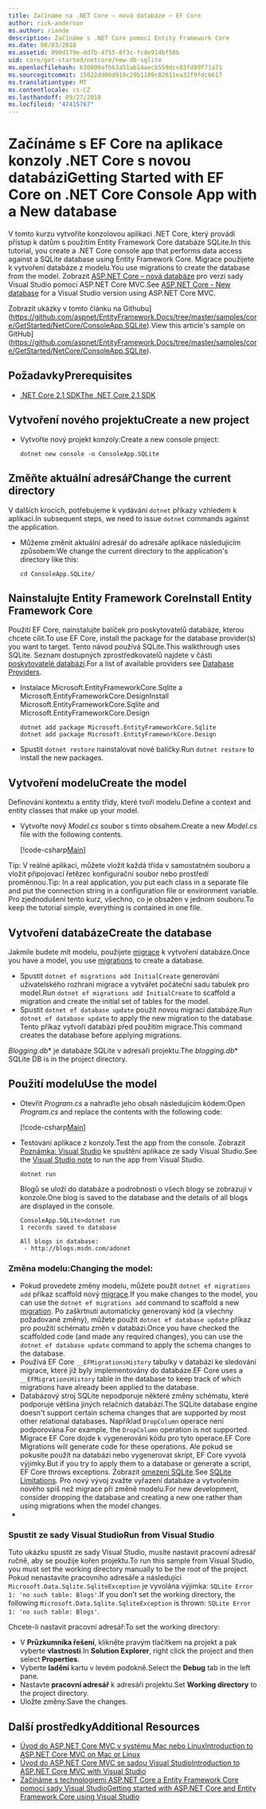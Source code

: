 ```yaml
---
title: Začínáme na .NET Core – nová databáze – EF Core
author: rick-anderson
ms.author: riande
description: Začínáme s .NET Core pomocí Entity Framework Core
ms.date: 08/03/2018
ms.assetid: 099d179e-dd7b-4755-8f3c-fcde914bf50b
uid: core/get-started/netcore/new-db-sqlite
ms.openlocfilehash: b30800afb63a51ab14aecb559dcc83fd89f71a71
ms.sourcegitcommit: 15022dd06d919c29b1189c82611ea32f9fdc6617
ms.translationtype: MT
ms.contentlocale: cs-CZ
ms.lasthandoff: 09/27/2018
ms.locfileid: "47415767"
---
```

# <a name="getting-started-with-ef-core-on-net-core-console-app-with-a-new-database"></a><span data-ttu-id="be26d-103">Začínáme s EF Core na aplikace konzoly .NET Core s novou databázi</span><span class="sxs-lookup"><span data-stu-id="be26d-103">Getting Started with EF Core on .NET Core Console App with a New database</span></span>

<span data-ttu-id="be26d-104">V tomto kurzu vytvoříte konzolovou aplikaci .NET Core, který provádí přístup k datům s použitím Entity Framework Core databáze SQLite.</span><span class="sxs-lookup"><span data-stu-id="be26d-104">In this tutorial, you create a .NET Core console app that performs data access against a SQLite database using Entity Framework Core.</span></span> <span data-ttu-id="be26d-105">Migrace použijete k vytvoření databáze z modelu.</span><span class="sxs-lookup"><span data-stu-id="be26d-105">You use migrations to create the database from the model.</span></span> <span data-ttu-id="be26d-106">Zobrazit [ASP.NET Core – nová databáze](xref:core/get-started/aspnetcore/new-db) pro verzi sady Visual Studio pomocí ASP.NET Core MVC.</span><span class="sxs-lookup"><span data-stu-id="be26d-106">See [ASP.NET Core - New database](xref:core/get-started/aspnetcore/new-db) for a Visual Studio version using ASP.NET Core MVC.</span></span>

<span data-ttu-id="be26d-107">Zobrazit ukázky v tomto článku na Githubu] (https://github.com/aspnet/EntityFramework.Docs/tree/master/samples/core/GetStarted/NetCore/ConsoleApp.SQLite).</span><span class="sxs-lookup"><span data-stu-id="be26d-107">View this article's sample on GitHub](https://github.com/aspnet/EntityFramework.Docs/tree/master/samples/core/GetStarted/NetCore/ConsoleApp.SQLite).</span></span>

## <a name="prerequisites"></a><span data-ttu-id="be26d-108">Požadavky</span><span class="sxs-lookup"><span data-stu-id="be26d-108">Prerequisites</span></span>

* [<span data-ttu-id="be26d-109">.NET Core 2.1 SDK</span><span class="sxs-lookup"><span data-stu-id="be26d-109">The .NET Core 2.1 SDK</span></span>](https://www.microsoft.com/net/core)

## <a name="create-a-new-project"></a><span data-ttu-id="be26d-110">Vytvoření nového projektu</span><span class="sxs-lookup"><span data-stu-id="be26d-110">Create a new project</span></span>

* <span data-ttu-id="be26d-111">Vytvořte nový projekt konzoly:</span><span class="sxs-lookup"><span data-stu-id="be26d-111">Create a new console project:</span></span>

  ``` Console
  dotnet new console -o ConsoleApp.SQLite
  ```
## <a name="change-the-current-directory"></a><span data-ttu-id="be26d-112">Změňte aktuální adresář</span><span class="sxs-lookup"><span data-stu-id="be26d-112">Change the current directory</span></span> 

<span data-ttu-id="be26d-113">V dalších krocích, potřebujeme k vydávání `dotnet` příkazy vzhledem k aplikaci.</span><span class="sxs-lookup"><span data-stu-id="be26d-113">In subsequent steps, we need to issue `dotnet` commands against the application.</span></span> 

* <span data-ttu-id="be26d-114">Můžeme změnit aktuální adresář do adresáře aplikace následujícím způsobem:</span><span class="sxs-lookup"><span data-stu-id="be26d-114">We change the current directory to the application's directory like this:</span></span>

  ``` Console
  cd ConsoleApp.SQLite/
  ```
## <a name="install-entity-framework-core"></a><span data-ttu-id="be26d-115">Nainstalujte Entity Framework Core</span><span class="sxs-lookup"><span data-stu-id="be26d-115">Install Entity Framework Core</span></span>

<span data-ttu-id="be26d-116">Použití EF Core, nainstalujte balíček pro poskytovatelů databáze, kterou chcete cílit.</span><span class="sxs-lookup"><span data-stu-id="be26d-116">To use EF Core, install the package for the database provider(s) you want to target.</span></span> <span data-ttu-id="be26d-117">Tento návod používá SQLite.</span><span class="sxs-lookup"><span data-stu-id="be26d-117">This walkthrough uses SQLite.</span></span> <span data-ttu-id="be26d-118">Seznam dostupných zprostředkovatelů najdete v části [poskytovatelé databází](../../providers/index.md).</span><span class="sxs-lookup"><span data-stu-id="be26d-118">For a list of available providers see [Database Providers](../../providers/index.md).</span></span>

* <span data-ttu-id="be26d-119">Instalace Microsoft.EntityFrameworkCore.Sqlite a Microsoft.EntityFrameworkCore.Design</span><span class="sxs-lookup"><span data-stu-id="be26d-119">Install Microsoft.EntityFrameworkCore.Sqlite and Microsoft.EntityFrameworkCore.Design</span></span>

  ```Console
  dotnet add package Microsoft.EntityFrameworkCore.Sqlite
  dotnet add package Microsoft.EntityFrameworkCore.Design
  ```

* <span data-ttu-id="be26d-120">Spustit `dotnet restore` nainstalovat nové balíčky.</span><span class="sxs-lookup"><span data-stu-id="be26d-120">Run `dotnet restore` to install the new packages.</span></span>

## <a name="create-the-model"></a><span data-ttu-id="be26d-121">Vytvoření modelu</span><span class="sxs-lookup"><span data-stu-id="be26d-121">Create the model</span></span>

<span data-ttu-id="be26d-122">Definování kontextu a entity třídy, které tvoří modelu.</span><span class="sxs-lookup"><span data-stu-id="be26d-122">Define a context and entity classes that make up your model.</span></span>

* <span data-ttu-id="be26d-123">Vytvořte nový *Model.cs* soubor s tímto obsahem.</span><span class="sxs-lookup"><span data-stu-id="be26d-123">Create a new *Model.cs* file with the following contents.</span></span>

  [!code-csharp[Main](../../../../samples/core/GetStarted/NetCore/ConsoleApp.SQLite/Model.cs)]

<span data-ttu-id="be26d-124">Tip: V reálné aplikaci, můžete vložit každá třída v samostatném souboru a vložit připojovací řetězec konfigurační soubor nebo prostředí proměnnou.</span><span class="sxs-lookup"><span data-stu-id="be26d-124">Tip: In a real application, you put each class in a separate file and put the connection string in a configuration file or environment variable.</span></span> <span data-ttu-id="be26d-125">Pro zjednodušení tento kurz, všechno, co je obsažen v jednom souboru.</span><span class="sxs-lookup"><span data-stu-id="be26d-125">To keep the tutorial simple, everything is contained in one file.</span></span>

## <a name="create-the-database"></a><span data-ttu-id="be26d-126">Vytvoření databáze</span><span class="sxs-lookup"><span data-stu-id="be26d-126">Create the database</span></span>

<span data-ttu-id="be26d-127">Jakmile budete mít modelu, použijete [migrace](https://docs.microsoft.com/aspnet/core/data/ef-mvc/migrations#introduction-to-migrations) k vytvoření databáze.</span><span class="sxs-lookup"><span data-stu-id="be26d-127">Once you have a model, you use [migrations](https://docs.microsoft.com/aspnet/core/data/ef-mvc/migrations#introduction-to-migrations) to create a database.</span></span>

* <span data-ttu-id="be26d-128">Spustit `dotnet ef migrations add InitialCreate` generování uživatelského rozhraní migrace a vytvářet počáteční sadu tabulek pro model.</span><span class="sxs-lookup"><span data-stu-id="be26d-128">Run `dotnet ef migrations add InitialCreate` to scaffold a migration and create the initial set of tables for the model.</span></span>
* <span data-ttu-id="be26d-129">Spustit `dotnet ef database update` použít novou migraci databáze.</span><span class="sxs-lookup"><span data-stu-id="be26d-129">Run `dotnet ef database update` to apply the new migration to the database.</span></span> <span data-ttu-id="be26d-130">Tento příkaz vytvoří databázi před použitím migrace.</span><span class="sxs-lookup"><span data-stu-id="be26d-130">This command creates the database before applying migrations.</span></span>

<span data-ttu-id="be26d-131">*Blogging.db*\* je databáze SQLite v adresáři projektu.</span><span class="sxs-lookup"><span data-stu-id="be26d-131">The *blogging.db*\* SQLite DB is in the project directory.</span></span>

## <a name="use-the-model"></a><span data-ttu-id="be26d-132">Použití modelu</span><span class="sxs-lookup"><span data-stu-id="be26d-132">Use the model</span></span>

* <span data-ttu-id="be26d-133">Otevřít *Program.cs* a nahraďte jeho obsah následujícím kódem:</span><span class="sxs-lookup"><span data-stu-id="be26d-133">Open *Program.cs* and replace the contents with the following code:</span></span>

  [!code-csharp[Main](../../../../samples/core/GetStarted/NetCore/ConsoleApp.SQLite/Program.cs)]

* <span data-ttu-id="be26d-134">Testování aplikace z konzoly.</span><span class="sxs-lookup"><span data-stu-id="be26d-134">Test the app from the console.</span></span> <span data-ttu-id="be26d-135">Zobrazit [Poznámka: Visual Studio](#vs) ke spuštění aplikace ze sady Visual Studio.</span><span class="sxs-lookup"><span data-stu-id="be26d-135">See the [Visual Studio note](#vs) to run the app from Visual Studio.</span></span>

  `dotnet run`

  <span data-ttu-id="be26d-136">Blogů se uloží do databáze a podrobnosti o všech blogy se zobrazují v konzole.</span><span class="sxs-lookup"><span data-stu-id="be26d-136">One blog is saved to the database and the details of all blogs are displayed in the console.</span></span>

  ```Console
  ConsoleApp.SQLite>dotnet run
  1 records saved to database

  All blogs in database:
   - http://blogs.msdn.com/adonet
  ```

### <a name="changing-the-model"></a><span data-ttu-id="be26d-137">Změna modelu:</span><span class="sxs-lookup"><span data-stu-id="be26d-137">Changing the model:</span></span>

- <span data-ttu-id="be26d-138">Pokud provedete změny modelu, můžete použít `dotnet ef migrations add` příkaz scaffold nový [migrace](https://docs.microsoft.com/aspnet/core/data/ef-mvc/migrations#introduction-to-migrations).</span><span class="sxs-lookup"><span data-stu-id="be26d-138">If you make changes to the model, you can use the `dotnet ef migrations add` command to scaffold a new [migration](https://docs.microsoft.com/aspnet/core/data/ef-mvc/migrations#introduction-to-migrations).</span></span> <span data-ttu-id="be26d-139">Po zaškrtnutí automaticky generovaný kód (a všechny požadované změny), můžete použít `dotnet ef database update` příkaz pro použití schématu změn v databázi.</span><span class="sxs-lookup"><span data-stu-id="be26d-139">Once you have checked the scaffolded code (and made any required changes), you can use the `dotnet ef database update` command to apply the schema changes to the database.</span></span>
- <span data-ttu-id="be26d-140">Používá EF Core `__EFMigrationsHistory` tabulky v databázi ke sledování migrace, které již byly implementovány do databáze.</span><span class="sxs-lookup"><span data-stu-id="be26d-140">EF Core uses a `__EFMigrationsHistory` table in the database to keep track of which migrations have already been applied to the database.</span></span>
- <span data-ttu-id="be26d-141">Databázový stroj SQLite nepodporuje některé změny schématu, které podporuje většina jiných relačních databází.</span><span class="sxs-lookup"><span data-stu-id="be26d-141">The SQLite database engine doesn't support certain schema changes that are supported by most other relational databases.</span></span> <span data-ttu-id="be26d-142">Například `DropColumn` operace není podporována.</span><span class="sxs-lookup"><span data-stu-id="be26d-142">For example, the `DropColumn` operation is not supported.</span></span> <span data-ttu-id="be26d-143">Migrace EF Core dojde k vygenerování kódu pro tyto operace.</span><span class="sxs-lookup"><span data-stu-id="be26d-143">EF Core Migrations will generate code for these operations.</span></span> <span data-ttu-id="be26d-144">Ale pokud se pokusíte použít na databázi nebo vygenerovat skript, EF Core vyvolá výjimky.</span><span class="sxs-lookup"><span data-stu-id="be26d-144">But if you try to apply them to a database or generate a script, EF Core throws exceptions.</span></span> <span data-ttu-id="be26d-145">Zobrazit [omezení SQLite](../../providers/sqlite/limitations.md).</span><span class="sxs-lookup"><span data-stu-id="be26d-145">See [SQLite Limitations](../../providers/sqlite/limitations.md).</span></span> <span data-ttu-id="be26d-146">Pro nový vývoj zvažte vyřazení databáze a vytvořením nového spíš než migrace při změně modelu.</span><span class="sxs-lookup"><span data-stu-id="be26d-146">For new development, consider dropping the database and creating a new one rather than using migrations when the model changes.</span></span>
- 

<a name="vs"></a>

### <a name="run-from-visual-studio"></a><span data-ttu-id="be26d-147">Spustit ze sady Visual Studio</span><span class="sxs-lookup"><span data-stu-id="be26d-147">Run from Visual Studio</span></span>

<span data-ttu-id="be26d-148">Tuto ukázku spustit ze sady Visual Studio, musíte nastavit pracovní adresář ručně, aby se použije kořen projektu.</span><span class="sxs-lookup"><span data-stu-id="be26d-148">To run this sample from Visual Studio, you must set the working directory manually to be the root of the project.</span></span> <span data-ttu-id="be26d-149">Pokud nenastavíte pracovního adresáře a následující `Microsoft.Data.Sqlite.SqliteException` je vyvolána výjimka: `SQLite Error 1: 'no such table: Blogs'`.</span><span class="sxs-lookup"><span data-stu-id="be26d-149">If  you don't set the working directory, the following `Microsoft.Data.Sqlite.SqliteException` is thrown: `SQLite Error 1: 'no such table: Blogs'`.</span></span>

<span data-ttu-id="be26d-150">Chcete-li nastavit pracovní adresář:</span><span class="sxs-lookup"><span data-stu-id="be26d-150">To set the working directory:</span></span>

* <span data-ttu-id="be26d-151">V **Průzkumníka řešení**, klikněte pravým tlačítkem na projekt a pak vyberte **vlastnosti**.</span><span class="sxs-lookup"><span data-stu-id="be26d-151">In **Solution Explorer**, right click the project and then select **Properties**.</span></span>
* <span data-ttu-id="be26d-152">Vyberte **ladění** kartu v levém podokně.</span><span class="sxs-lookup"><span data-stu-id="be26d-152">Select the **Debug** tab in the left pane.</span></span>
* <span data-ttu-id="be26d-153">Nastavte **pracovní adresář** k adresáři projektu.</span><span class="sxs-lookup"><span data-stu-id="be26d-153">Set **Working directory** to the project directory.</span></span>
* <span data-ttu-id="be26d-154">Uložte změny.</span><span class="sxs-lookup"><span data-stu-id="be26d-154">Save the changes.</span></span>

## <a name="additional-resources"></a><span data-ttu-id="be26d-155">Další prostředky</span><span class="sxs-lookup"><span data-stu-id="be26d-155">Additional Resources</span></span>

* [<span data-ttu-id="be26d-156">Úvod do ASP.NET Core MVC v systému Mac nebo Linux</span><span class="sxs-lookup"><span data-stu-id="be26d-156">Introduction to ASP.NET Core MVC on Mac or Linux</span></span>](https://docs.microsoft.com/aspnet/core/tutorials/first-mvc-app-xplat/index)
* [<span data-ttu-id="be26d-157">Úvod do ASP.NET Core MVC se sadou Visual Studio</span><span class="sxs-lookup"><span data-stu-id="be26d-157">Introduction to ASP.NET Core MVC with Visual Studio</span></span>](https://docs.microsoft.com/aspnet/core/tutorials/first-mvc-app/index)
* [<span data-ttu-id="be26d-158">Začínáme s technologiemi ASP.NET Core a Entity Framework Core pomocí sady Visual Studio</span><span class="sxs-lookup"><span data-stu-id="be26d-158">Getting started with ASP.NET Core and Entity Framework Core using Visual Studio</span></span>](https://docs.microsoft.com/aspnet/core/data/ef-mvc/index)

